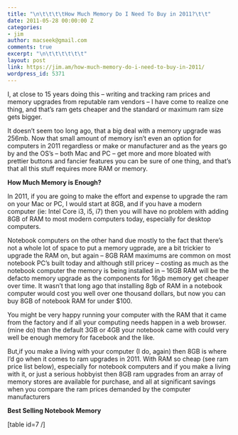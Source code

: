 ```yaml
---
title: "\n\t\t\t\tHow Much Memory Do I Need To Buy in 2011?\t\t"
date: 2011-05-28 00:00:00 Z
categories:
- jim
author: macseek@gmail.com
comments: true
excerpt: "\n\t\t\t\t\t\t"
layout: post
link: https://jim.am/how-much-memory-do-i-need-to-buy-in-2011/
wordpress_id: 5371
---
```


I, at close to 15 years doing this – writing and tracking ram prices and memory upgrades from reputable ram vendors – I have come to realize one thing, and that’s ram gets cheaper and the standard or maximum ram size gets bigger.




It doesn’t seem too long ago, that a big deal with a memory upgrade was 256mb. Now that small amount of memory isn’t even an option for computers in 2011 regardless or make or manufacturer and as the years go by and the OS’s – both Mac and PC – get more and more bloated with prettier buttons and fancier features you can be sure of one thing, and that’s that all this stuff requires more RAM or memory.




**How Much Memory is Enough?**




In 2011, if you are going to make the effort and expense to upgrade the ram on your Mac or PC, I would start at 8GB, and if you have a modern computer (ie: Intel Core i3, i5, i7) then you will have no problem with adding 8GB of RAM to most modern computers today, especially for desktop computers.




Notebook computers on the other hand due mostly to the fact that there’s not a whole lot of space to put a memory ugprade, are a bit trickier to upgrade the RAM on, but again – 8GB RAM maximums are common on most notebook PC’s built today and although still pricey – costing as much as the notebook computer the memory is being installed in – 16GB RAM will be the defacto memory upgrade as the components for 16gb memory get cheaper over time. It wasn’t that long ago that installing 8gb of RAM in a notebook computer would cost you well over one thousand dollars, but now you can buy 8GB of notebook RAM for under $100.




You might be very happy running your computer with the RAM that it came from the factory and if all your computing needs happen in a web browser. (mine do) than the default 3GB or 4GB your notebook came with could very well be enough memory for facebook and the like.




But,if you make a living with your computer (I do, again) then 8GB is where I’d go when it comes to ram upgrades in 2011. With RAM so cheap (see ram price list below), especially for notebook computers and if you make a living with it, or just a serious hobbyist then 8GB ram upgrades from an array of memory stores are available for purchase, and all at significant savings when you compare the ram prices demanded by the computer manufacturers




**Best Selling Notebook Memory**




[table id=7 /]


		
